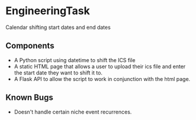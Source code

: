 # EngineeringTask
Calendar shifting start dates and end dates
## Components
- A Python script using datetime to shift the ICS file
- A static HTML page that allows a user to upload their ics file and enter the start date they want to shift it to. 
- A Flask API to allow the script to work in conjunction with the html page. 

## Known Bugs
- Doesn't handle certain niche event recurrences. 
